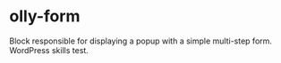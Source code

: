 # olly-form
 Block responsible for displaying a popup with a simple multi-step form. WordPress skills test.
